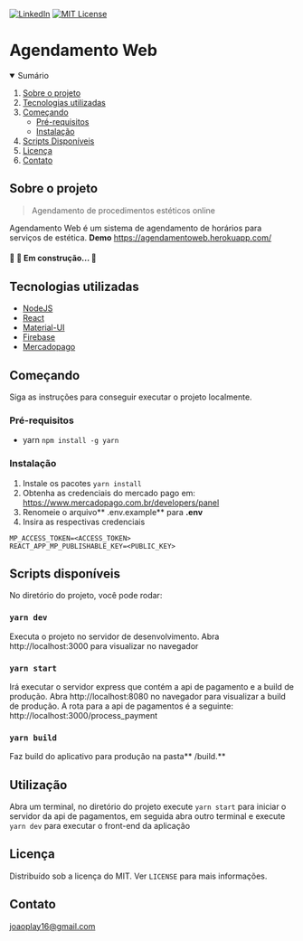 
[![LinkedIn][linkedin-shield]][linkedin-url]
[![MIT License][license-shield]][license-url]
# Agendamento Web

<!-- TABLE OF CONTENTS -->
<details open="open">
  <summary>Sumário</summary>
  <ol>
    <li>
      <a href="#sobre-o-projeto">Sobre o projeto</a>
    </li>
    <li>
      <a href="#tecnologias-utilizadas">Tecnologias utilizadas</a>
    </li>
    <li>
      <a href="#começando">Começando</a>
      <ul>
        <li><a href="#pré-requisitos">Pré-requisitos</a></li>
        <li><a href="#instalação">Instalação</a></li>
      </ul>
    </li>
    <li><a href="#scripts-disponíveis">Scripts Disponíveis</a></li>
    <li><a href="#licença">Licença</a></li>
    <li><a href="#contato">Contato</a></li>
  </ol>
</details>

## Sobre o projeto
> Agendamento de procedimentos estéticos online

Agendamento Web  é um sistema de agendamento de horários para serviços de estética. **Demo** https://agendamentoweb.herokuapp.com/

#### 🚧  🚀 Em construção...  🚧

## Tecnologias utilizadas
- [NodeJS](https://nodejs.org/pt-br/)
- [React](https://reactjs.com)
- [Material-UI](https://material-ui.com/pt/)
- [Firebase](http://console.firebase.com)
- [Mercadopago](https://www.mercadopago.com.br/developers/pt/guides)

## Começando
Siga as instruções para conseguir executar o projeto localmente.

### Pré-requisitos
- yarn
`npm install -g yarn`

### Instalação
1. Instale os pacotes
`yarn install`
2. Obtenha as credenciais do mercado pago em: https://www.mercadopago.com.br/developers/panel
3. Renomeie o arquivo** .env.example**  para **.env**
4. Insira as respectivas credenciais 
```
MP_ACCESS_TOKEN=<ACCESS_TOKEN>
REACT_APP_MP_PUBLISHABLE_KEY=<PUBLIC_KEY>
```

## Scripts disponíveis
No diretório do projeto, você pode rodar:

### `yarn dev`
Executa o projeto no servidor de desenvolvimento.
Abra http://localhost:3000 para visualizar no navegador
### `yarn start`
Irá executar o servidor express que contém a api de pagamento e a build de produção. 
Abra http://localhost:8080 no navegador para visualizar a build de produção.
A rota para a api de pagamentos é a seguinte: http://localhost:3000/process_payment

### `yarn build`
Faz build do aplicativo para produção na pasta** /build.**

## Utilização
Abra um terminal, no diretório do projeto execute `yarn start` para iniciar o servidor da api de pagamentos, em seguida abra outro terminal e execute `yarn dev` para executar o front-end da aplicação

## Licença
Distribuído sob a licença do MIT. Ver `LICENSE` para mais informações.

## Contato
joaoplay16@gmail.com

[linkedin-url]: https://www.linkedin.com/in/joao-pedro-de-freitas/
[linkedin-shield]: https://img.shields.io/badge/-LinkedIn-black.svg?style=for-the-badge&logo=linkedin&colorB=555
[license-shield]: https://img.shields.io/github/license/othneildrew/Best-README-Template.svg?style=for-the-badge
[license-url]: https://github.com/joaoplay16/agendamento-web/blob/main/LICENSE.txt

